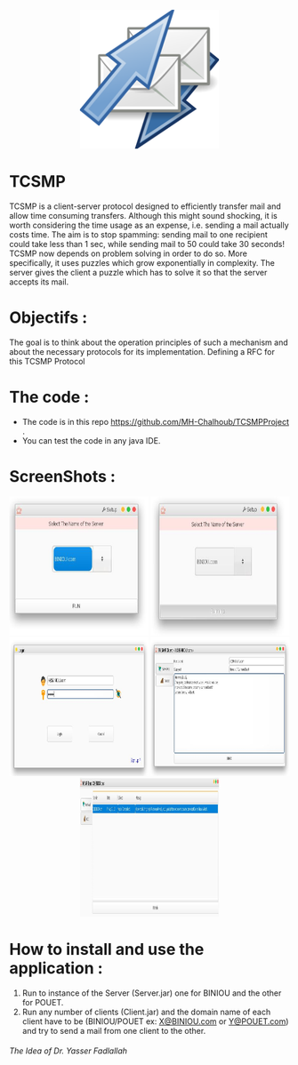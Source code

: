 <p align="center">
  <img src="/src/inOutTcsmp.png" alt="alt text" width="250" height="250">
</p>

# TCSMP
TCSMP is a client-server protocol designed to efficiently transfer mail and allow time consuming transfers.
Although this might sound shocking, it is worth considering the time usage as an expense, i.e. sending a mail actually costs time. The aim is to stop spamming: sending mail to one recipient could take less than 1 sec, while sending mail to 50 could take 30 seconds!
TCSMP now depends on problem solving in order to do so. More specifically, it uses puzzles which grow exponentially in complexity. The server gives the client a puzzle which has to solve it so that the server accepts its mail.

# Objectifs :
The goal is to think about the operation principles of such a mechanism and about the necessary protocols for its
implementation. Defining a RFC for this TCSMP Protocol
     
# The code :
* The code is in this repo https://github.com/MH-Chalhoub/TCSMPProject .
* You can test the code in any java IDE.

# ScreenShots :
<p align="center">
  <img src="/screenshot/1.JPG" alt="alt text" width="250" height="250">
  <img src="/screenshot/2.JPG" alt="alt text" width="250" height="250">
  <img src="/screenshot/3.JPG" alt="alt text" width="250" height="250">
  <img src="/screenshot/4.JPG" alt="alt text" width="250" height="250">
  <img src="/screenshot/5.JPG" alt="alt text" width="250" height="250">
</p>

# How to install and use the application :
1.  Run to instance of the Server (Server.jar) one for BINIOU and the other for POUET.
2.  Run any number of clients (Client.jar) and the domain name of each client have to be (BINIOU/POUET ex: X@BINIOU.com or Y@POUET.com) and try to send a mail from one client to the other.

###### The Idea of Dr. Yasser Fadlallah
